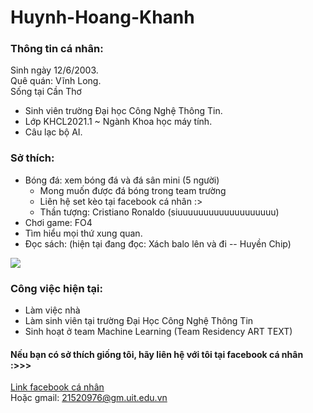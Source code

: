 # Huynh-Hoang-Khanh
### Thông tin cá nhân:<br/>
Sinh ngày 12/6/2003.<br/>
Quê quán: Vĩnh Long.<br/>
Sống tại Cần Thơ <br/>
- Sinh viên trường Đại học Công Nghệ Thông Tin.
- Lớp KHCL2021.1 ~ Ngành Khoa học máy tính.
- Câu lạc bộ AI.

### Sở thích:<br/>
- Bóng đá: xem bóng đá và đá sân mini (5 người)
  - Mong muốn được đá bóng trong team trường
  - Liên hệ set kèo tại facebook cá nhân :>
  - Thần tượng: Cristiano Ronaldo (siuuuuuuuuuuuuuuuuuuu)
- Chơi game: FO4 
- Tìm hiểu mọi thứ xung quan.
- Đọc sách: (hiện tại đang đọc: Xách balo lên và đi -- Huyền Chip)
<img src=https://imgresizer.eurosport.com/unsafe/1200x0/filters:format(jpeg)/origin-imgresizer.eurosport.com/2008/03/19/426298-23419005-2560-1440.jpg />


### Công việc hiện tại:<br/>
- Làm việc nhà
- Làm sinh viên tại trường Đại Học Công Nghệ Thông Tin 
- Sinh hoạt ở team Machine Learning (Team Residency ART TEXT)

#### Nếu bạn có sở thích giống tôi, hãy liên hệ với tôi tại facebook cá nhân :>>>

[Link facebook cá nhân](https://www.facebook.com/khanh.huynhhoang.9/) <br/>
Hoặc gmail: 21520976@gm.uit.edu.vn
